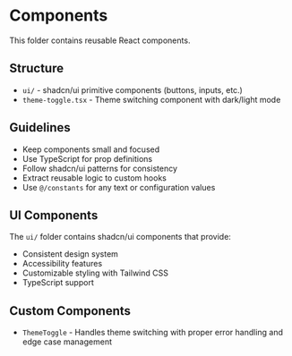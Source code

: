 # Components

This folder contains reusable React components.

## Structure
- `ui/` - shadcn/ui primitive components (buttons, inputs, etc.)
- `theme-toggle.tsx` - Theme switching component with dark/light mode

## Guidelines
- Keep components small and focused
- Use TypeScript for prop definitions
- Follow shadcn/ui patterns for consistency
- Extract reusable logic to custom hooks
- Use `@/constants` for any text or configuration values

## UI Components
The `ui/` folder contains shadcn/ui components that provide:
- Consistent design system
- Accessibility features
- Customizable styling with Tailwind CSS
- TypeScript support

## Custom Components
- `ThemeToggle` - Handles theme switching with proper error handling and edge case management